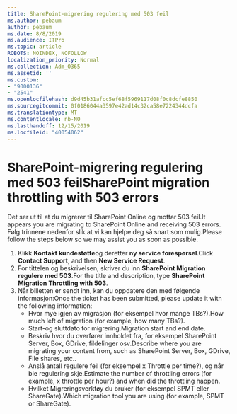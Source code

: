 ```yaml
---
title: SharePoint-migrering regulering med 503 feil
ms.author: pebaum
author: pebaum
ms.date: 8/8/2019
ms.audience: ITPro
ms.topic: article
ROBOTS: NOINDEX, NOFOLLOW
localization_priority: Normal
ms.collection: Adm_O365
ms.assetid: ''
ms.custom:
- "9000136"
- "2541"
ms.openlocfilehash: d9d45b31afcc5ef68f5969117d08f0c8dcfe8850
ms.sourcegitcommit: 0f0186044a3597e42ad14c32ca58e7224344dcfa
ms.translationtype: MT
ms.contentlocale: nb-NO
ms.lasthandoff: 12/15/2019
ms.locfileid: "40054062"
---
```

# <a name="sharepoint-migration-throttling-with-503-errors"></a><span data-ttu-id="b71d6-102">SharePoint-migrering regulering med 503 feil</span><span class="sxs-lookup"><span data-stu-id="b71d6-102">SharePoint migration throttling with 503 errors</span></span>

<span data-ttu-id="b71d6-103">Det ser ut til at du migrerer til SharePoint Online og mottar 503 feil.</span><span class="sxs-lookup"><span data-stu-id="b71d6-103">It appears you are migrating to SharePoint Online and receiving 503 errors.</span></span> <span data-ttu-id="b71d6-104">Følg trinnene nedenfor slik at vi kan hjelpe deg så snart som mulig.</span><span class="sxs-lookup"><span data-stu-id="b71d6-104">Please follow the steps below so we may assist you as soon as possible.</span></span> 

1. <span data-ttu-id="b71d6-105">Klikk **Kontakt kundestøtte**og deretter **ny service forespørsel**.</span><span class="sxs-lookup"><span data-stu-id="b71d6-105">Click **Contact Support**, and then **New Service Request**.</span></span>
2. <span data-ttu-id="b71d6-106">For tittelen og beskrivelsen, skriver du inn **SharePoint Migration regulere med 503**.</span><span class="sxs-lookup"><span data-stu-id="b71d6-106">For the title and description, type **SharePoint Migration Throttling with 503**.</span></span>
3. <span data-ttu-id="b71d6-107">Når billetten er sendt inn, kan du oppdatere den med følgende informasjon:</span><span class="sxs-lookup"><span data-stu-id="b71d6-107">Once the ticket has been submitted, please update it with the following information:</span></span>
    - <span data-ttu-id="b71d6-108">Hvor mye igjen av migrasjon (for eksempel hvor mange TBs?).</span><span class="sxs-lookup"><span data-stu-id="b71d6-108">How much left of migration (for example, how many TBs?).</span></span>
    - <span data-ttu-id="b71d6-109">Start-og sluttdato for migrering.</span><span class="sxs-lookup"><span data-stu-id="b71d6-109">Migration start and end date.</span></span>
    - <span data-ttu-id="b71d6-110">Beskriv hvor du overfører innholdet fra, for eksempel SharePoint Server, Box, GDrive, fildelinger osv.</span><span class="sxs-lookup"><span data-stu-id="b71d6-110">Describe where you are migrating your content from, such as SharePoint Server, Box, GDrive, File shares, etc..</span></span>
    - <span data-ttu-id="b71d6-111">Anslå antall regulere feil (for eksempel x Throttle per time?), og når ble regulering skje.</span><span class="sxs-lookup"><span data-stu-id="b71d6-111">Estimate the number of throttling errors (for example, x throttle per hour?) and when did the throttling happen.</span></span>
    - <span data-ttu-id="b71d6-112">Hvilket Migreringsverktøy du bruker (for eksempel SPMT eller ShareGate).</span><span class="sxs-lookup"><span data-stu-id="b71d6-112">Which migration tool you are using (for example, SPMT or ShareGate).</span></span>


